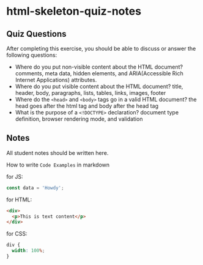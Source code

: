 # html-skeleton-quiz-notes

## Quiz Questions

After completing this exercise, you should be able to discuss or answer the following questions:

- Where do you put non-visible content about the HTML document?
  comments, meta data, hidden elements, and ARIA(Accessible Rich Internet Applications) attributes.
- Where do you put visible content about the HTML document?
  title, header, body, paragraphs, lists, tables, links, images, footer
- Where do the `<head>` and `<body>` tags go in a valid HTML document?
  the head goes after the html tag and body after the head tag
- What is the purpose of a `<!DOCTYPE>` declaration?
  document type definition, browser rendering mode, and validation

## Notes

All student notes should be written here.

How to write `Code Examples` in markdown

for JS:

```javascript
const data = 'Howdy';
```

for HTML:

```html
<div>
  <p>This is text content</p>
</div>
```

for CSS:

```css
div {
  width: 100%;
}
```
